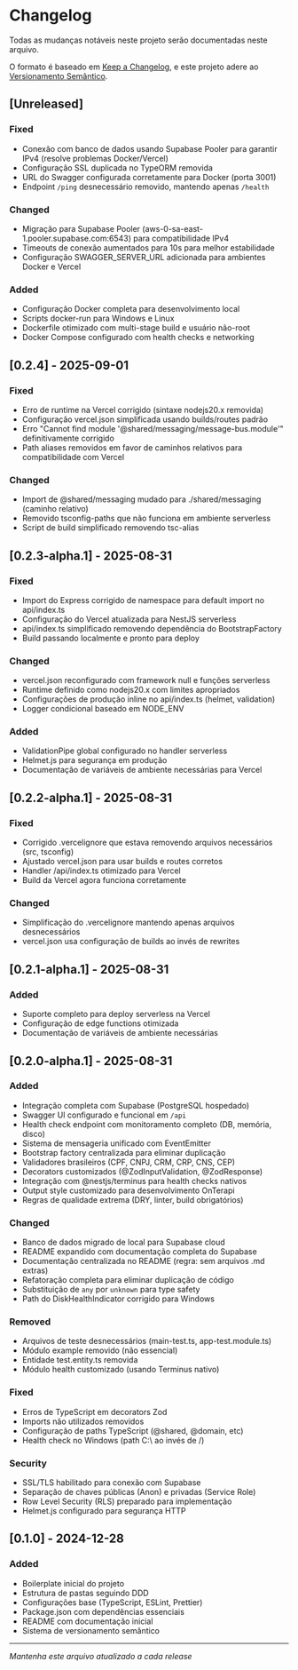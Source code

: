 # Changelog

Todas as mudanças notáveis neste projeto serão documentadas neste arquivo.

O formato é baseado em [Keep a Changelog](https://keepachangelog.com/pt-BR/1.0.0/),
e este projeto adere ao [Versionamento Semântico](https://semver.org/lang/pt-BR/).

## [Unreleased]

### Fixed
- Conexão com banco de dados usando Supabase Pooler para garantir IPv4 (resolve problemas Docker/Vercel)
- Configuração SSL duplicada no TypeORM removida
- URL do Swagger configurada corretamente para Docker (porta 3001)
- Endpoint `/ping` desnecessário removido, mantendo apenas `/health`

### Changed
- Migração para Supabase Pooler (aws-0-sa-east-1.pooler.supabase.com:6543) para compatibilidade IPv4
- Timeouts de conexão aumentados para 10s para melhor estabilidade
- Configuração SWAGGER_SERVER_URL adicionada para ambientes Docker e Vercel

### Added
- Configuração Docker completa para desenvolvimento local
- Scripts docker-run para Windows e Linux
- Dockerfile otimizado com multi-stage build e usuário não-root
- Docker Compose configurado com health checks e networking

## [0.2.4] - 2025-09-01

### Fixed
- Erro de runtime na Vercel corrigido (sintaxe nodejs20.x removida)
- Configuração vercel.json simplificada usando builds/routes padrão
- Erro "Cannot find module '@shared/messaging/message-bus.module'" definitivamente corrigido
- Path aliases removidos em favor de caminhos relativos para compatibilidade com Vercel

### Changed
- Import de @shared/messaging mudado para ./shared/messaging (caminho relativo)
- Removido tsconfig-paths que não funciona em ambiente serverless
- Script de build simplificado removendo tsc-alias

## [0.2.3-alpha.1] - 2025-08-31

### Fixed
- Import do Express corrigido de namespace para default import no api/index.ts
- Configuração do Vercel atualizada para NestJS serverless
- api/index.ts simplificado removendo dependência do BootstrapFactory
- Build passando localmente e pronto para deploy

### Changed
- vercel.json reconfigurado com framework null e funções serverless
- Runtime definido como nodejs20.x com limites apropriados
- Configurações de produção inline no api/index.ts (helmet, validation)
- Logger condicional baseado em NODE_ENV

### Added
- ValidationPipe global configurado no handler serverless
- Helmet.js para segurança em produção
- Documentação de variáveis de ambiente necessárias para Vercel

## [0.2.2-alpha.1] - 2025-08-31

### Fixed
- Corrigido .vercelignore que estava removendo arquivos necessários (src, tsconfig)
- Ajustado vercel.json para usar builds e routes corretos
- Handler /api/index.ts otimizado para Vercel
- Build da Vercel agora funciona corretamente

### Changed
- Simplificação do .vercelignore mantendo apenas arquivos desnecessários
- vercel.json usa configuração de builds ao invés de rewrites

## [0.2.1-alpha.1] - 2025-08-31

### Added
- Suporte completo para deploy serverless na Vercel
- Configuração de edge functions otimizada
- Documentação de variáveis de ambiente necessárias

## [0.2.0-alpha.1] - 2025-08-31

### Added
- Integração completa com Supabase (PostgreSQL hospedado)
- Swagger UI configurado e funcional em `/api`
- Health check endpoint com monitoramento completo (DB, memória, disco)
- Sistema de mensageria unificado com EventEmitter
- Bootstrap factory centralizada para eliminar duplicação
- Validadores brasileiros (CPF, CNPJ, CRM, CRP, CNS, CEP)
- Decorators customizados (@ZodInputValidation, @ZodResponse)
- Integração com @nestjs/terminus para health checks nativos
- Output style customizado para desenvolvimento OnTerapi
- Regras de qualidade extrema (DRY, linter, build obrigatórios)

### Changed
- Banco de dados migrado de local para Supabase cloud
- README expandido com documentação completa do Supabase
- Documentação centralizada no README (regra: sem arquivos .md extras)
- Refatoração completa para eliminar duplicação de código
- Substituição de `any` por `unknown` para type safety
- Path do DiskHealthIndicator corrigido para Windows

### Removed
- Arquivos de teste desnecessários (main-test.ts, app-test.module.ts)
- Módulo example removido (não essencial)
- Entidade test.entity.ts removida
- Módulo health customizado (usando Terminus nativo)

### Fixed
- Erros de TypeScript em decorators Zod
- Imports não utilizados removidos
- Configuração de paths TypeScript (@shared, @domain, etc)
- Health check no Windows (path C:\ ao invés de /)

### Security
- SSL/TLS habilitado para conexão com Supabase
- Separação de chaves públicas (Anon) e privadas (Service Role)
- Row Level Security (RLS) preparado para implementação
- Helmet.js configurado para segurança HTTP

## [0.1.0] - 2024-12-28

### Added
- Boilerplate inicial do projeto
- Estrutura de pastas seguindo DDD
- Configurações base (TypeScript, ESLint, Prettier)
- Package.json com dependências essenciais
- README com documentação inicial
- Sistema de versionamento semântico

---

*Mantenha este arquivo atualizado a cada release*